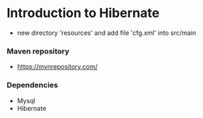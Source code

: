# Introduction to Hibernate

- new directory 'resources' and add file 'cfg.xml' into src/main

### Maven repository

- https://mvnrepository.com/

### Dependencies

- Mysql
- Hibernate
